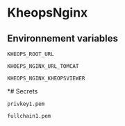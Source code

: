 # KheopsNginx

## Environnement variables

`KHEOPS_ROOT_URL`

`KHOEPS_NGINX_URL_TOMCAT`

`KHEOPS_NGINX_KHEOPSVIEWER`

*# Secrets

`privkey1.pem`

`fullchain1.pem`
